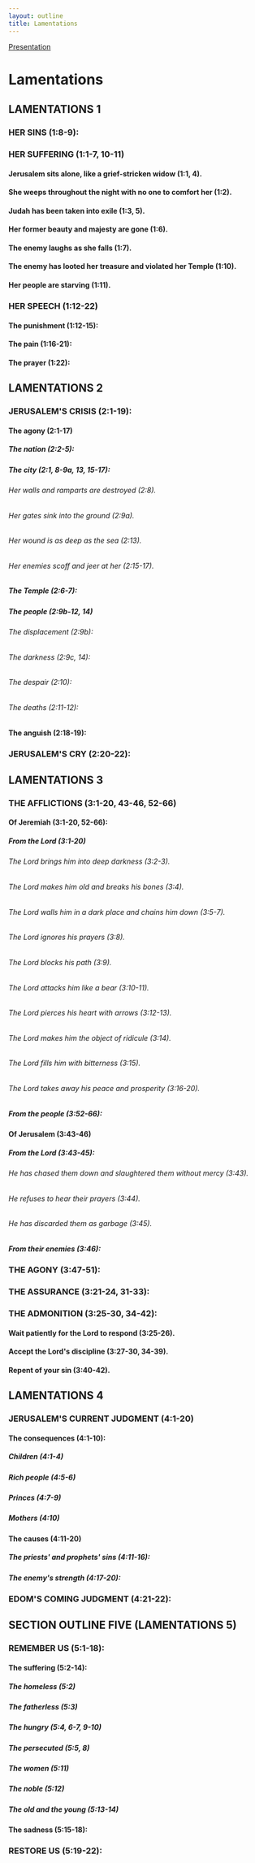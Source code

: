 ```yaml
---
layout: outline
title: Lamentations
---
```

[Presentation](/Expository/ODP/Lamentations/Lamentations.odp)
# Lamentations
## LAMENTATIONS 1
### HER SINS (1:8-9): 
### HER SUFFERING (1:1-7, 10-11) 
####  Jerusalem sits alone, like a grief-stricken widow (1:1, 4). 
####  She weeps throughout the night with no one to comfort her (1:2). 
####  Judah has been taken into exile (1:3, 5). 
####  Her former beauty and majesty are gone (1:6). 
####  The enemy laughs as she falls (1:7). 
####  The enemy has looted her treasure and violated her Temple (1:10). 
####  Her people are starving (1:11). 
### HER SPEECH (1:12-22) 
####  The punishment (1:12-15): 
####  The pain (1:16-21): 
####  The prayer (1:22): 
## LAMENTATIONS 2
### JERUSALEM\'S CRISIS (2:1-19): 
####  The agony (2:1-17) 
#####  The nation (2:2-5): 
#####  The city (2:1, 8-9a, 13, 15-17): 
######  Her walls and ramparts are destroyed (2:8). 
######  Her gates sink into the ground (2:9a). 
######  Her wound is as deep as the sea (2:13). 
######  Her enemies scoff and jeer at her (2:15-17). 
#####  The Temple (2:6-7): 
#####  The people (2:9b-12, 14) 
######  The displacement (2:9b): 
######  The darkness (2:9c, 14): 
######  The despair (2:10): 
######  The deaths (2:11-12): 
####  The anguish (2:18-19): 
### JERUSALEM\'S CRY (2:20-22): 
## LAMENTATIONS 3
### THE AFFLICTIONS (3:1-20, 43-46, 52-66) 
####  Of Jeremiah (3:1-20, 52-66): 
#####  From the Lord (3:1-20) 
######  The Lord brings him into deep darkness (3:2-3). 
######  The Lord makes him old and breaks his bones (3:4). 
######  The Lord walls him in a dark place and chains him down (3:5-7). 
######  The Lord ignores his prayers (3:8). 
######  The Lord blocks his path (3:9). 
######  The Lord attacks him like a bear (3:10-11). 
######  The Lord pierces his heart with arrows (3:12-13). 
######  The Lord makes him the object of ridicule (3:14). 
######  The Lord fills him with bitterness (3:15). 
######  The Lord takes away his peace and prosperity (3:16-20). 
#####  From the people (3:52-66): 
####  Of Jerusalem (3:43-46) 
#####  From the Lord (3:43-45): 
######  He has chased them down and slaughtered them without mercy (3:43). 
######  He refuses to hear their prayers (3:44). 
######  He has discarded them as garbage (3:45). 
#####  From their enemies (3:46): 
### THE AGONY (3:47-51): 
### THE ASSURANCE (3:21-24, 31-33): 
### THE ADMONITION (3:25-30, 34-42): 
####  Wait patiently for the Lord to respond (3:25-26). 
####  Accept the Lord\'s discipline (3:27-30, 34-39). 
####  Repent of your sin (3:40-42). 
## LAMENTATIONS 4
### JERUSALEM\'S CURRENT JUDGMENT (4:1-20) 
####  The consequences (4:1-10): 
#####  Children (4:1-4) 
#####  Rich people (4:5-6) 
#####  Princes (4:7-9) 
#####  Mothers (4:10) 
####  The causes (4:11-20) 
#####  The priests\' and prophets\' sins (4:11-16): 
#####  The enemy\'s strength (4:17-20): 
### EDOM\'S COMING JUDGMENT (4:21-22): 
## SECTION OUTLINE FIVE (LAMENTATIONS 5) 
### REMEMBER US (5:1-18): 
####  The suffering (5:2-14): 
#####  The homeless (5:2) 
#####  The fatherless (5:3) 
#####  The hungry (5:4, 6-7, 9-10) 
#####  The persecuted (5:5, 8) 
#####  The women (5:11) 
#####  The noble (5:12) 
#####  The old and the young (5:13-14) 
####  The sadness (5:15-18): 
### RESTORE US (5:19-22): 
